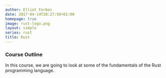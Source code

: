 ```yaml
---
author: Elliot Forbes
date: 2017-04-14T20:27:58+01:00
homepage: true
image: rust-logo.png
layout: simple
series: rust
title: Rust
---
```


### Course Outline

In this course, we are going to look at some of the fundamentals of the Rust programming language.